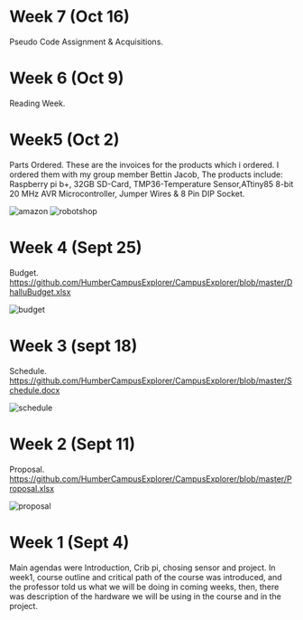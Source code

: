 

# Week 7 (Oct 16)
Pseudo Code Assignment & Acquisitions.

# Week 6 (Oct 9)
Reading Week.

# Week5 (Oct 2)
Parts Ordered.
These are the invoices for the products which i ordered. I ordered them with my group member Bettin Jacob, The products include: Raspberry pi b+, 32GB SD-Card, TMP36-Temperature Sensor,ATtiny85 8-bit 20 MHz AVR Microcontroller, Jumper Wires & 8 Pin DIP Socket.

![amazon](https://user-images.githubusercontent.com/43186746/47382069-6ff98d00-d6cf-11e8-9d06-b1229dcff945.png)
![robotshop](https://user-images.githubusercontent.com/43186746/47382076-7425aa80-d6cf-11e8-9528-d910223162a2.png) 

# Week 4 (Sept 25)
Budget.
https://github.com/HumberCampusExplorer/CampusExplorer/blob/master/DhalluBudget.xlsx

![budget](https://user-images.githubusercontent.com/43186746/47381158-45a6d000-d6cd-11e8-8b83-cc5276efb558.PNG)

# Week 3 (sept 18)
Schedule.
https://github.com/HumberCampusExplorer/CampusExplorer/blob/master/Schedule.docx

![schedule](https://user-images.githubusercontent.com/43186746/47381544-468c3180-d6ce-11e8-9cdc-4192aad52ea7.PNG)

# Week 2 (Sept 11)
Proposal.
https://github.com/HumberCampusExplorer/CampusExplorer/blob/master/Proposal.xlsx

![proposal](https://user-images.githubusercontent.com/43186746/47381229-7b4bb900-d6cd-11e8-87fd-4e33a69ab027.PNG)

# Week 1 (Sept 4)
Main agendas were Introduction, Crib pi, chosing sensor and project.
In week1, course outline and critical path of the course was introduced, and the professor told us what we will be doing in coming weeks, then, there was description of the hardware we will be using in the course and in the project.   
